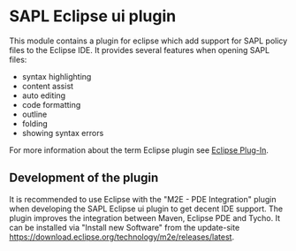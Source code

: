 # SAPL Eclipse ui plugin

This module contains a plugin for eclipse which add support for SAPL policy files to the Eclipse IDE.
It provides several features when opening SAPL files:
- syntax highlighting
- content assist
- auto editing
- code formatting
- outline
- folding
- showing syntax errors

For more information about the term Eclipse plugin see [Eclipse Plug-In](https://wiki.eclipse.org/PDE/User_Guide#Plug-in).

## Development of the plugin

It is recommended to use Eclipse with the "M2E - PDE Integration" plugin when developing the SAPL Eclipse ui plugin to
get decent IDE support. The plugin improves the integration between Maven, Eclipse PDE and Tycho. It can be installed
via "Install new Software" from the update-site https://download.eclipse.org/technology/m2e/releases/latest.
